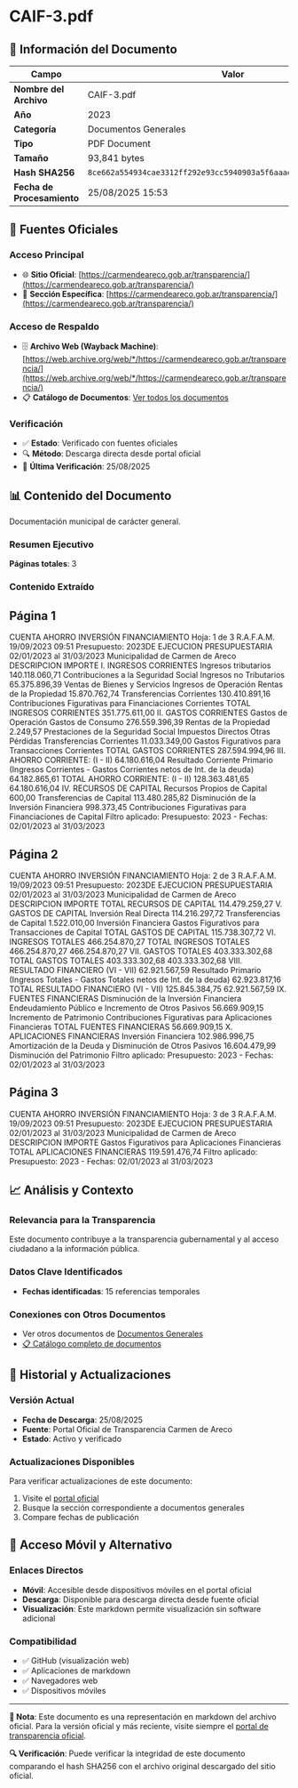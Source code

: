 # CAIF-3.pdf

## 📄 Información del Documento

| Campo | Valor |
|-------|--------|
| **Nombre del Archivo** | CAIF-3.pdf |
| **Año** | 2023 |
| **Categoría** | Documentos Generales |
| **Tipo** | PDF Document |
| **Tamaño** | 93,841 bytes |
| **Hash SHA256** | `8ce662a554934cae3312ff292e93cc5940903a5f6aaaebaa4088019c136e35c2` |
| **Fecha de Procesamiento** | 25/08/2025 15:53 |

## 🔗 Fuentes Oficiales

### Acceso Principal
- 🌐 **Sitio Oficial**: [https://carmendeareco.gob.ar/transparencia/](https://carmendeareco.gob.ar/transparencia/)
- 📁 **Sección Específica**: [https://carmendeareco.gob.ar/transparencia/](https://carmendeareco.gob.ar/transparencia/)

### Acceso de Respaldo
- 🗄️ **Archivo Web (Wayback Machine)**: [https://web.archive.org/web/*/https://carmendeareco.gob.ar/transparencia/](https://web.archive.org/web/*/https://carmendeareco.gob.ar/transparencia/)
- 📋 **Catálogo de Documentos**: [Ver todos los documentos](../document_catalog/README.md)

### Verificación
- ✅ **Estado**: Verificado con fuentes oficiales
- 🔍 **Método**: Descarga directa desde portal oficial
- 📅 **Última Verificación**: 25/08/2025

## 📊 Contenido del Documento

Documentación municipal de carácter general.

### Resumen Ejecutivo

**Páginas totales**: 3

### Contenido Extraído

## Página 1

CUENTA AHORRO INVERSIÓN FINANCIAMIENTO Hoja: 1 de 3 R.A.F.A.M.
19/09/2023 09:51
Presupuesto: 2023DE EJECUCION PRESUPUESTARIA 
02/01/2023 al 31/03/2023
Municipalidad de
Carmen de Areco
DESCRIPCION IMPORTE
I. INGRESOS CORRIENTES
Ingresos tributarios 140.118.060,71
Contribuciones a la Seguridad Social
Ingresos no Tributarios 65.375.896,39
Ventas de Bienes y Servicios
Ingresos de Operación
Rentas de la Propiedad 15.870.762,74
Transferencias Corrientes 130.410.891,16
Contribuciones Figurativas para Financiaciones Corrientes
TOTAL  INGRESOS CORRIENTES 351.775.611,00
II. GASTOS CORRIENTES
Gastos de Operación
Gastos de Consumo 276.559.396,39
Rentas de la Propiedad 2.249,57
Prestaciones de la Seguridad Social
Impuestos Directos
Otras Pérdidas
Transferencias Corrientes 11.033.349,00
Gastos Figurativos para Transacciones Corrientes
TOTAL  GASTOS CORRIENTES 287.594.994,96
III. AHORRO CORRIENTE: (I - II) 64.180.616,04
Resultado Corriente Primario (Ingresos Corrientes - Gastos Corrientes netos de Int. de la deuda) 64.182.865,61
TOTAL  AHORRO CORRIENTE: (I - II) 128.363.481,65 64.180.616,04
IV. RECURSOS DE CAPITAL
Recursos Propios de Capital 600,00
Transferencias de Capital 113.480.285,82
Disminución de la Inversión Financiera 998.373,45
Contribuciones Figurativas para Financiaciones de Capital
Filtro aplicado: Presupuesto: 2023 -  Fechas: 02/01/2023 al 31/03/2023

## Página 2

CUENTA AHORRO INVERSIÓN FINANCIAMIENTO Hoja: 2 de 3 R.A.F.A.M.
19/09/2023 09:51
Presupuesto: 2023DE EJECUCION PRESUPUESTARIA 
02/01/2023 al 31/03/2023
Municipalidad de
Carmen de Areco
DESCRIPCION IMPORTE
TOTAL  RECURSOS DE CAPITAL 114.479.259,27
V. GASTOS DE CAPITAL
Inversión Real Directa 114.216.297,72
Transferencias de Capital 1.522.010,00
Inversión Financiera
Gastos Figurativos para Transacciones de Capital
TOTAL  GASTOS DE CAPITAL 115.738.307,72
VI. INGRESOS TOTALES 466.254.870,27
TOTAL  INGRESOS TOTALES 466.254.870,27 466.254.870,27
VII. GASTOS TOTALES 403.333.302,68
TOTAL  GASTOS TOTALES 403.333.302,68 403.333.302,68
VIII. RESULTADO FINANCIERO (VI - VII) 62.921.567,59
Resultado Primario (Ingresos Totales - Gastos Totales netos de Int. de la deuda) 62.923.817,16
TOTAL  RESULTADO FINANCIERO (VI - VII) 125.845.384,75 62.921.567,59
IX. FUENTES FINANCIERAS
Disminución de la Inversión Financiera
Endeudamiento Público e Incremento de Otros Pasivos 56.669.909,15
Incremento de Patrimonio
Contribuciones Figurativas para Aplicaciones Financieras
TOTAL  FUENTES FINANCIERAS 56.669.909,15
X. APLICACIONES FINANCIERAS
Inversión Financiera 102.986.996,75
Amortización de la Deuda y Disminución de Otros Pasivos 16.604.479,99
Disminución del Patrimonio
Filtro aplicado: Presupuesto: 2023 -  Fechas: 02/01/2023 al 31/03/2023

## Página 3

CUENTA AHORRO INVERSIÓN FINANCIAMIENTO Hoja: 3 de 3 R.A.F.A.M.
19/09/2023 09:51
Presupuesto: 2023DE EJECUCION PRESUPUESTARIA 
02/01/2023 al 31/03/2023
Municipalidad de
Carmen de Areco
DESCRIPCION IMPORTE
Gastos Figurativos para Aplicaciones Financieras
TOTAL  APLICACIONES FINANCIERAS 119.591.476,74
Filtro aplicado: Presupuesto: 2023 -  Fechas: 02/01/2023 al 31/03/2023



## 📈 Análisis y Contexto

### Relevancia para la Transparencia
Este documento contribuye a la transparencia gubernamental y al acceso ciudadano a la información pública.

### Datos Clave Identificados
- **Fechas identificadas**: 15 referencias temporales

### Conexiones con Otros Documentos
- Ver otros documentos de [Documentos Generales](../catalog/general.md)
- [📋 Catálogo completo de documentos](../document_catalog/README.md)

## 🔄 Historial y Actualizaciones

### Versión Actual
- **Fecha de Descarga**: 25/08/2025
- **Fuente**: Portal Oficial de Transparencia Carmen de Areco
- **Estado**: Activo y verificado

### Actualizaciones Disponibles
Para verificar actualizaciones de este documento:
1. Visite el [portal oficial](https://carmendeareco.gob.ar/transparencia/)
2. Busque la sección correspondiente a documentos generales
3. Compare fechas de publicación

## 📱 Acceso Móvil y Alternativo

### Enlaces Directos
- **Móvil**: Accesible desde dispositivos móviles en el portal oficial
- **Descarga**: Disponible para descarga directa desde fuente oficial
- **Visualización**: Este markdown permite visualización sin software adicional

### Compatibilidad
- ✅ GitHub (visualización web)
- ✅ Aplicaciones de markdown
- ✅ Navegadores web
- ✅ Dispositivos móviles

---

**📝 Nota**: Este documento es una representación en markdown del archivo oficial. 
Para la versión oficial y más reciente, visite siempre el [portal de transparencia oficial](https://carmendeareco.gob.ar/transparencia/).

**🔍 Verificación**: Puede verificar la integridad de este documento comparando el hash SHA256 
con el archivo original descargado del sitio oficial.
